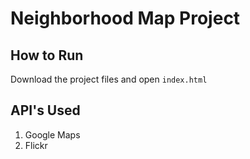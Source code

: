 # Neighborhood Map Project
## How to Run
Download the project files and open `index.html`

## API's Used
1. Google Maps
2. Flickr

